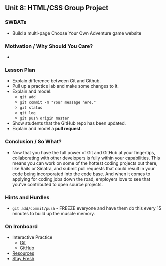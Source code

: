 ## Unit 8: HTML/CSS Group Project

### SWBATs
+ Build a multi-page Choose Your Own Adventure game website

### Motivation / Why Should You Care?
+ 

### Lesson Plan
+ Explain difference between Git and Github.
+ Pull up a practice lab and make some changes to it.
+ Explain and model:
  + `git add`
  + `git commit -m "Your message here."`
  + `git status`
  + `git log`
  + `git push origin master`
+ Show students that the GitHub repo has been updated.
+ Explain and model a __pull request__.

### Conclusion / So What?
+ Now that you have the full power of Git and GitHub at your fingertips, collaborating with other developers is fully within your capabilities. This means you can work on some of the hottest coding projects out there, like Rails or Sinatra, and submit pull requests that could result in your code being incorporated into the code base. And when it comes to applying for coding jobs down the road, employers love to see that you've contributed to open source projects.

### Hints and Hurdles
+ `git add/commit/push` - FREEZE everyone and have them do this every 15 minutes to build up the muscle memory.

### On Ironboard
+ Interactive Practice
  + [Git](https://github.com/flatiron-school-curriculum/hs-git-code-along-lab)
  + [GitHub](https://github.com/flatiron-school-curriculum/hs-github-lab)
+ [Resources](https://github.com/flatiron-school-curriculum/hs-git-commit-resources)
+ [Stay Fresh](https://github.com/flatiron-school-curriculum/hs-git-stay-fresh)

